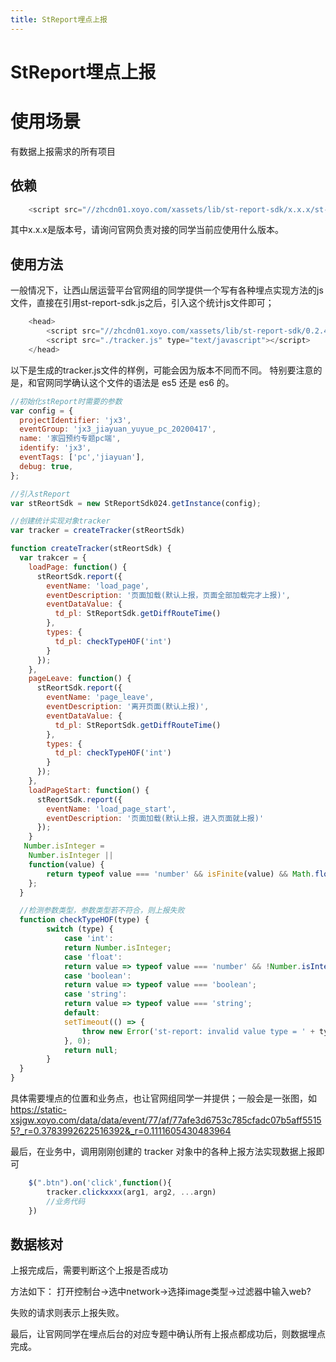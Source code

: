 ```yaml
---
title: StReport埋点上报
---
```

# StReport埋点上报

# 使用场景
有数据上报需求的所有项目

## 依赖
```javascript
    <script src="//zhcdn01.xoyo.com/xassets/lib/st-report-sdk/x.x.x/st-report-sdk.js"></script>
```
其中x.x.x是版本号，请询问官网负责对接的同学当前应使用什么版本。

## 使用方法
一般情况下，让西山居运营平台官网组的同学提供一个写有各种埋点实现方法的js文件，直接在引用st-report-sdk.js之后，引入这个统计js文件即可；
```javascript
    <head>
        <script src="//zhcdn01.xoyo.com/xassets/lib/st-report-sdk/0.2.4/st-report-sdk.min.js"></script>
        <script src="./tracker.js" type="text/javascript"></script>
    </head>
```

以下是生成的tracker.js文件的样例，可能会因为版本不同而不同。
特别要注意的是，和官网同学确认这个文件的语法是 es5 还是 es6 的。

```javascript
//初始化stReport时需要的参数
var config = {
  projectIdentifier: 'jx3',
  eventGroup: 'jx3_jiayuan_yuyue_pc_20200417',
  name: '家园预约专题pc端',
  identify: 'jx3',
  eventTags: ['pc','jiayuan'],
  debug: true,
};

//引入stReport
var stReortSdk = new StReportSdk024.getInstance(config);

//创建统计实现对象tracker
var tracker = createTracker(stReortSdk)

function createTracker(stReortSdk) {
  var trakcer = {
    loadPage: function() {
      stReortSdk.report({
        eventName: 'load_page',
        eventDescription: '页面加载(默认上报，页面全部加载完才上报)',
        eventDataValue: {
          td_pl: StReportSdk.getDiffRouteTime()
        },
        types: {
          td_pl: checkTypeHOF('int')
        }
      });
    },
    pageLeave: function() {
      stReortSdk.report({
        eventName: 'page_leave',
        eventDescription: '离开页面(默认上报)',
        eventDataValue: {
          td_pl: StReportSdk.getDiffRouteTime()
        },
        types: {
          td_pl: checkTypeHOF('int')
        }
      });
    },
    loadPageStart: function() {
      stReortSdk.report({
        eventName: 'load_page_start',
        eventDescription: '页面加载(默认上报，进入页面就上报)'
      });
    }
   Number.isInteger =
    Number.isInteger ||
    function(value) {
        return typeof value === 'number' && isFinite(value) && Math.floor(value) === value;
    };
  }

  //检测参数类型，参数类型若不符合，则上报失败
  function checkTypeHOF(type) {
        switch (type) {
            case 'int':
            return Number.isInteger;
            case 'float':
            return value => typeof value === 'number' && !Number.isInteger(value);
            case 'boolean':
            return value => typeof value === 'boolean';
            case 'string':
            return value => typeof value === 'string';
            default:
            setTimeout(() => {
                throw new Error('st-report: invalid value type = ' + type);
            }, 0);
            return null;
        }
  }
}
```

具体需要埋点的位置和业务点，也让官网组同学一并提供；一般会是一张图，如 https://static-xsjgw.xoyo.com/data/data/event/77/af/77afe3d6753c785cfadc07b5aff55155?_r=0.3783992622516392&_r=0.1111605430483964

最后，在业务中，调用刚刚创建的 tracker 对象中的各种上报方法实现数据上报即可
```javascript
    $(".btn").on('click',function(){
        tracker.clickxxxx(arg1, arg2, ...argn)
        //业务代码
    })
```
## 数据核对
上报完成后，需要判断这个上报是否成功

方法如下：
打开控制台→选中network→选择image类型→过滤器中输入web? 

失败的请求则表示上报失败。

最后，让官网同学在埋点后台的对应专题中确认所有上报点都成功后，则数据埋点完成。
